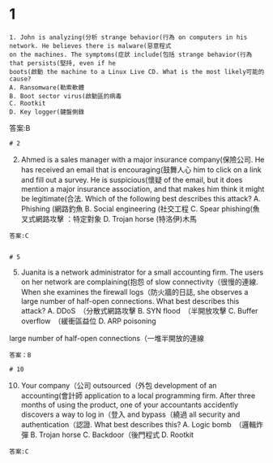 # 1

```
1. John is analyzing(分析 strange behavior(行為 on computers in his network. He believes there is malware(惡意程式
on the machines. The symptoms(症狀 include(包括 strange behavior(行為 that persists(堅持, even if he
boots(啟動 the machine to a Linux Live CD. What is the most likely可能的 cause?
A. Ransomware(勒索軟體
B. Boot sector virus(啟動區的病毒
C. Rootkit
D. Key logger(鍵盤側錄
```
答案:B


```
# 2
```
2. Ahmed is a sales manager with a major insurance company(保險公司. 
He has received an email that
is encouraging(鼓舞人心 him to click on a link and fill out a survey. He is suspicious(懷疑 of the email,
but it does mention a major insurance association, and that makes him think it might be
legitimate(合法.
Which of the following best describes this attack?
A. Phishing (網路釣魚
B. Social engineering (社交工程
C. Spear phishing(魚叉式網路攻擊 ：特定對象
D. Trojan horse (特洛伊)木馬
```
答案:C
```
```

# 5
```
5. Juanita is a network administrator for a small accounting firm. The users on her network
are complaining(抱怨 of slow connectivity（很慢的連線. When she examines the firewall logs（防火牆的日誌, she observes a
large number of half-open connections. What best describes this attack?
A. DDoS　（分散式網路攻擊
B. SYN flood　（半開放攻擊
C. Buffer overflow　（緩衝區益位
D. ARP poisoning

large number of half-open connections（一堆半開放的連線
```
答案：B
```
```
# 10
```
10. Your company（公司 outsourced（外包 development of an accounting(會計師 application to a local programming
firm. After three months of using the product, one of your accountants accidently
discovers a way to log in（登入 and bypass（繞過 all security and authentication（認證. What best describes
this?
A. Logic bomb　（邏輯炸彈
B. Trojan horse
C. Backdoor（後門程式
D. Rootkit
```
答案:C
```

